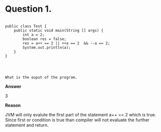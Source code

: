 
# Question 1.

<pre>
<code>
public class Test {
	public static void main(String [] args) {
        int a = 2;
        boolean res = false;
        res = a++ == 2 || ++a == 2  && --a == 2;
        System.out.println(a);
	}
}
</pre>
What is the ouput of the program.
</code>

**Answer** 

3

**Reason**

JVM will only evalute the first part of the statement a++ == 2 which is true. Since first or condition is true than compiler will not evaluate the further statement and return. 









